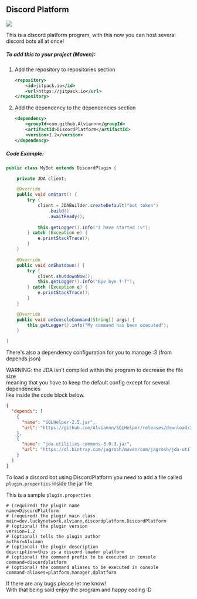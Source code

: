 ## Discord Platform
[![](https://jitpack.io/v/Alviannn/DiscordPlatform.svg)](https://jitpack.io/#Alviannn/DiscordPlatform)

This is a discord platform program, with this now you can host several discord bots all at once!

##### To add this to your project (Maven):

1. Add the repository to repositories section
    ```xml
    <repository>
        <id>jitpack.io</id>
        <url>https://jitpack.io</url>
    </repository>
    ```
2. Add the dependency to the dependencies section
    ```xml
    <dependency>
        <groupId>com.github.Alviannn</groupId>
        <artifactId>DiscordPlatform</artifactId>
        <version>1.2</version>
    </dependency>
    ```

##### Code Example:
```java
public class MyBot extends DiscordPlugin {

    private JDA client;

    @Override
    public void onStart() {
        try {
            client = JDABuilder.createDefault("bot token")
                .build()
                .awaitReady();
    
            this.getLogger().info("I have started :v");
        } catch (Exception e) {
            e.printStackTrace();
        }
    }

    @Override
    public void onShutdown() {
        try {
            client.shutdownNow();
            this.getLogger().info("Bye bye T-T");
        } catch (Exception e) {
            e.printStackTrace();
        }
    }

    @Override
    public void onConsoleCommand(String[] args) {
        this.getLogger().info("My command has been executed");
    }

}
```

There's also a dependency configuration for you to manage :3 (from depends.json)
<br>

WARNING: the JDA isn't compiled within the program to decrease the file size <br>
meaning that you have to keep the default config except for several dependencies <br>
like inside the code block below.
```json
{
  "depends": [
    {
      "name": "SQLHelper-2.5.jar",
      "url": "https://github.com/Alviannn/SQLHelper/releases/download/2.5/SQLHelper-2.5.jar"
    },
    {
      "name": "jda-utilities-commons-3.0.3.jar",
      "url": "https://dl.bintray.com/jagrosh/maven/com/jagrosh/jda-utilities-commons/3.0.3/jda-utilities-commons-3.0.3.jar"
    }
  ]
}
```

To load a discord bot using DiscordPlatform you need to add a file called `plugin.properties`
inside the jar file

This is a sample `plugin.properties`
```properties
# (required) the plugin name
name=DiscordPlatform
# (required) the plugin main class
main=dev.luckynetwork.alviann.discordplatform.DiscordPlatform
# (optional) the plugin version
version=1.2
# (optional) tells the plugin author
author=Alviann
# (optional) the plugin description
description=this is a discord loader platform
# (optional) the command prefix to be executed in console
command=discordplatform
# (optional) the command aliases to be executed in console
command-aliases=platform,manager,dplatform
```

If there are any bugs please let me know! <br>
With that being said enjoy the program and happy coding :D